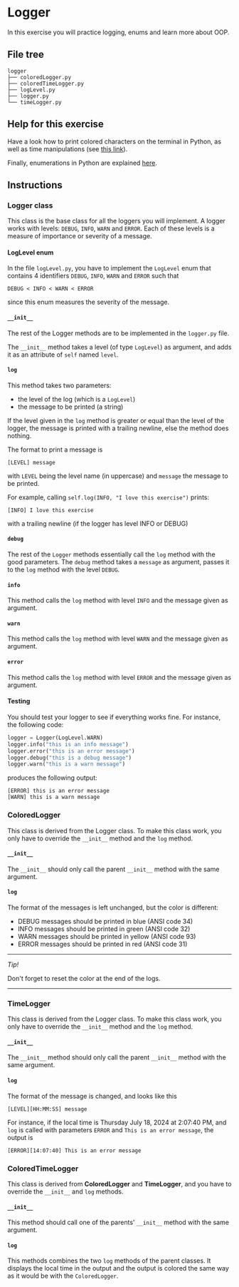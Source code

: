 # Logger

In this exercise you will practice logging, enums and learn more about OOP.

## File tree

```
logger
├── coloredLogger.py
├── coloredTimeLogger.py
├── logLevel.py
├── logger.py
└── timeLogger.py
```

## Help for this exercise

Have a look how to print colored characters on the terminal in Python, as well as time manipulations (see [this link](https://docs.python.org/3/library/time.html)).

Finally, enumerations in Python are explained [here](https://docs.python.org/3/library/enum.html).

## Instructions

### Logger class

This class is the base class for all the loggers you will implement. A logger works with levels: `DEBUG`, `INFO`, `WARN` and `ERROR`. Each of these levels is a measure of importance or severity of a message.

#### LogLevel enum

In the file `logLevel.py`, you have to implement the `LogLevel` enum that contains 4 identifiers `DEBUG`, `INFO`, `WARN` and `ERROR` such that
```
DEBUG < INFO < WARN < ERROR
```
since this enum measures the severity of the message.

#### `__init__`

The rest of the Logger methods are to be implemented in the `logger.py` file.

The `__init__` method takes a level (of type `LogLevel`) as argument, and adds it as an attribute of `self` named `level`.

#### `log`

This method takes two parameters: 
- the level of the log (which is a `LogLevel`)
- the message to be printed (a string)

If the level given in the `log` method is greater or equal than the level of the logger, the message is printed with a trailing newline, else the method does nothing.

The format to print a message is
```
[LEVEL] message
```

with `LEVEL` being the level name (in uppercase) and `message` the message to be printed.

For example, calling `self.log(INFO, "I love this exercise")` prints:
```
[INFO] I love this exercise
```

with a trailing newline (if the logger has level INFO or DEBUG)

#### `debug`

The rest of the `Logger` methods essentially call the `log` method with the good parameters. The `debug` method takes a `message` as argument, passes it to the `log` method with the level `DEBUG`.

#### `info`

This method calls the `log` method with level `INFO` and the message given as argument.

#### `warn`

This method calls the `log` method with level `WARN` and the message given as argument.

#### `error`

This method calls the `log` method with level `ERROR` and the message given as argument.

#### Testing

You should test your logger to see if everything works fine. For instance, the following code:

```python
logger = Logger(LogLevel.WARN)
logger.info("this is an info message")
logger.error("this is an error message")
logger.debug("this is a debug message")
logger.warn("this is a warn message")
```

produces the following output:
```
[ERROR] this is an error message
[WARN] this is a warn message
```

### ColoredLogger

This class is derived from the Logger class. To make this class work, you only have to override the `__init__` method and the `log` method.

#### `__init__`

The `__init__` should only call the parent `__init__` method with the same argument.

#### `log`

The format of the messages is left unchanged, but the color is different: 

- DEBUG messages should be printed in blue (ANSI code 34)
- INFO messages should be printed in green (ANSI code 32)
- WARN messages should be printed in yellow (ANSI code 93)
- ERROR messages should be printed in red (ANSI code 31)

---
*Tip!*

Don't forget to reset the color at the end of the logs.

---

### TimeLogger

This class is derived from the Logger class. To make this class work, you only have to override the `__init__` method and the `log` method.

#### `__init__`

The `__init__` method should only call the parent `__init__` method with the same argument.

#### `log`

The format of the message is changed, and looks like this
```
[LEVEL][HH:MM:SS] message
```

For instance, if the local time is Thursday July 18, 2024 at 2:07:40 PM, and `log` is called with parameters `ERROR` and `This is an error message`, the output is
```
[ERROR][14:07:40] This is an error message
```

### ColoredTimeLogger

This class is derived from **ColoredLogger** and **TimeLogger**, and you have to override the `__init__` and `log` methods.

#### `__init__`

This method should call one of the parents' `__init__` method with the same argument.

#### `log`

This methods combines the two `log` methods of the parent classes. It displays the local time in the output and the output is colored the same way as it would be with the `ColoredLogger`.